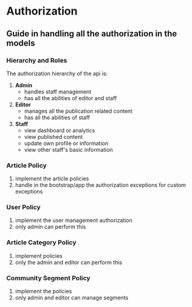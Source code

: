 # Authorization 

## Guide in handling all the authorization in the models 

### Hierarchy and Roles
The authorization hierarchy of the api is:

1. **Admin** 
   - handles staff management 
   - has all the abilities of editor and staff
2. **Editor**
   - manages all the publication related content
   - has all the abilities of staff
3. **Staff**
   - view dashboard or analytics 
   - view published content 
   - update own profile or information
   - view other staff's basic information 


### Article Policy

1. implement the article policies 
2. handle in the bootstrap/app the authorization exceptions for custom exceptions

### User Policy 
1. implement the user management authorization
2. only admin can perform this


### Article Category Policy 
1. implement policies
2. only the admin and editor can perform this

### Community Segment Policy 
1. implement the policies 
2. only admin and editor can manage segments